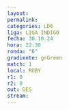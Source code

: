 ```yaml
---
layout: 
permalink: 
categories: LD6
liga: LIGA INDIGO
fecha: 30.10.24
hora: 22:30
ronda: "6"
gradiente: grGreen
match: 1
local: RUBY
r1: 0
r2: 0
out: DES
stream:
---
```

